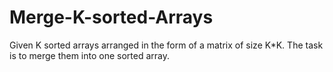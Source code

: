 # Merge-K-sorted-Arrays
Given K sorted arrays arranged in the form of a matrix of size K*K. The task is to merge them into one sorted array.
